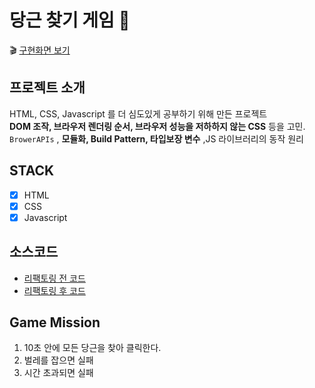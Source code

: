 # 당근 찾기 게임 🥕
🎬 [구현화면 보기](https://reverent-brown-31852a.netlify.app)

## 프로젝트 소개 
HTML, CSS, Javascript 를 더 심도있게 공부하기 위해 만든 프로젝트  
__DOM 조작, 브라우저 렌더링 순서, 브라우저 성능을 저하하지 않는 CSS__ 등을 고민.  
`BrowerAPIs` , __모듈화, Build Pattern, 타입보장 변수__ ,JS 라이브러리의 동작 원리 

## STACK 
- [x] HTML
- [x] CSS
- [x] Javascript

## 소스코드 
- [리팩토링 전 코드](https://github.com/uzicandi/browserAPIs101/tree/master/chap09)
- [리팩토링 후 코드](https://github.com/uzicandi/browserAPIs101/tree/master/chap09-answer)


## Game Mission  
1. 10초 안에 모든 당근을 찾아 클릭한다. 
2. 벌레를 잡으면 실패 
3. 시간 초과되면 실패 


